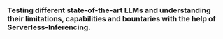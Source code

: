 ### Testing different state-of-the-art LLMs and understanding their limitations, capabilities and bountaries with the help of Serverless-Inferencing. 
